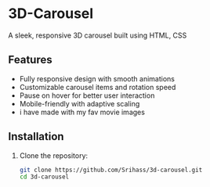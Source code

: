 # 3D-Carousel


A sleek, responsive 3D carousel built using HTML, CSS

## Features

- Fully responsive design with smooth animations
- Customizable carousel items and rotation speed
- Pause on hover for better user interaction
- Mobile-friendly with adaptive scaling
- i have made with my fav movie images

## Installation

1. Clone the repository:
   ```sh
   git clone https://github.com/Srihass/3d-carousel.git
   cd 3d-carousel
   ```
